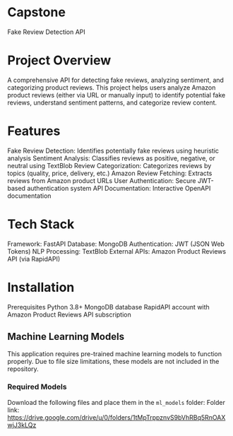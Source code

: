 # Capstone
Fake Review Detection API

# Project Overview
A comprehensive API for detecting fake reviews, analyzing sentiment, and categorizing product reviews. This project helps users analyze Amazon product reviews (either via URL or manually input) to identify potential fake reviews, understand sentiment patterns, and categorize review content.

# Features
Fake Review Detection: Identifies potentially fake reviews using heuristic analysis
Sentiment Analysis: Classifies reviews as positive, negative, or neutral using TextBlob
Review Categorization: Categorizes reviews by topics (quality, price, delivery, etc.)
Amazon Review Fetching: Extracts reviews from Amazon product URLs
User Authentication: Secure JWT-based authentication system
API Documentation: Interactive OpenAPI documentation

# Tech Stack
Framework: FastAPI
Database: MongoDB
Authentication: JWT (JSON Web Tokens)
NLP Processing: TextBlob
External APIs: Amazon Product Reviews API (via RapidAPI)

# Installation
Prerequisites
Python 3.8+
MongoDB database
RapidAPI account with Amazon Product Reviews API subscription

## Machine Learning Models

This application requires pre-trained machine learning models to function properly. 
Due to file size limitations, these models are not included in the repository.

### Required Models

Download the following files and place them in the `ml_models` folder:
Folder link: https://drive.google.com/drive/u/0/folders/1tMpTrppznvS9bVhRBq5RnOAXwjJ3kLQz
